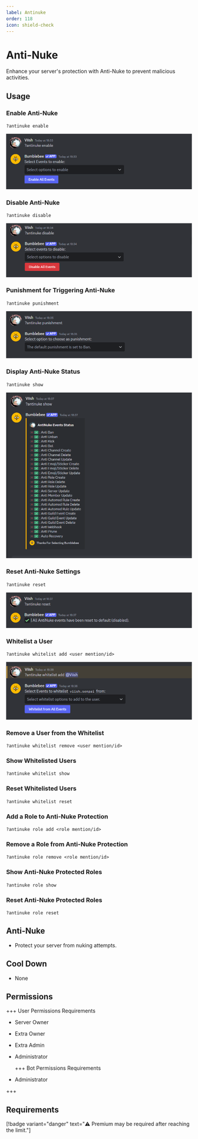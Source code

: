 ```yaml
---
label: Antinuke
order: 118
icon: shield-check
---
```


# Anti-Nuke

Enhance your server's protection with Anti-Nuke to prevent malicious activities.

## Usage

### Enable Anti-Nuke

```
?antinuke enable
```

![](/image/AntinukeEnable.png)

### Disable Anti-Nuke

```
?antinuke disable
```

![](/image/AntinukeDisable.png)

### Punishment for Triggering Anti-Nuke

```
?antinuke punishment
```

![](/image/AntinukePunish.png)

### Display Anti-Nuke Status

```
?antinuke show
```

![](/image/AntinukeShow.png)

### Reset Anti-Nuke Settings

```
?antinuke reset
```

![](/image/AntinukeReset.png)

### Whitelist a User

```
?antinuke whitelist add <user mention/id>
```

![](/image/WhitelistAdd.png)

### Remove a User from the Whitelist

```
?antinuke whitelist remove <user mention/id>
```

### Show Whitelisted Users

```
?antinuke whitelist show
```

### Reset Whitelisted Users

```
?antinuke whitelist reset
```

### Add a Role to Anti-Nuke Protection

```
?antinuke role add <role mention/id>
```

### Remove a Role from Anti-Nuke Protection

```
?antinuke role remove <role mention/id>
```

### Show Anti-Nuke Protected Roles

```
?antinuke role show
```

### Reset Anti-Nuke Protected Roles

```
?antinuke role reset
```

## Anti-Nuke

- Protect your server from nuking attempts.

## Cool Down

- None

## Permissions

+++ User Permissions Requirements

- Server Owner
- Extra Owner
- Extra Admin
- Administrator

  +++ Bot Permissions Requirements

- Administrator

+++

## Requirements

[!badge variant="danger" text="⚠️ Premium may be required after reaching the limit."]
